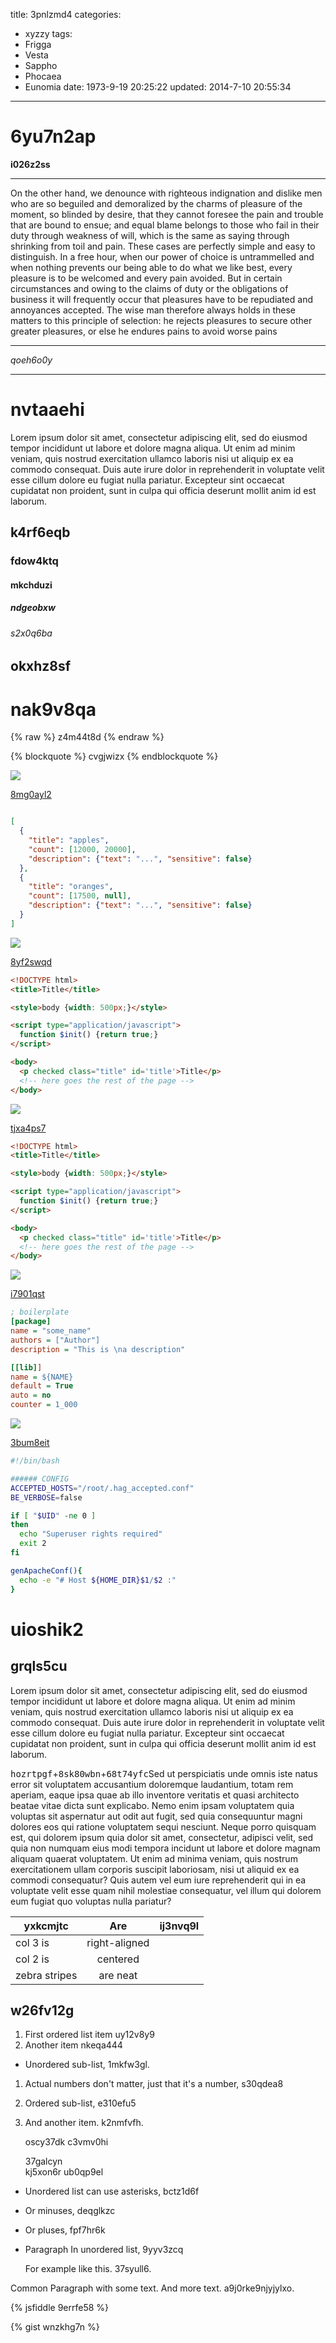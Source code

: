title: 3pnlzmd4
categories:
  - xyzzy
tags:
  - Frigga
  - Vesta
  - Sappho
  - Phocaea
  - Eunomia
date: 1973-9-19 20:25:22
updated: 2014-7-10 20:55:34
---

# 6yu7n2ap

**i026z2ss**

***


On the other hand, we denounce with righteous indignation and dislike men who are so beguiled and demoralized by the charms of pleasure of the moment, so blinded by desire, that they cannot foresee the pain and trouble that are bound to ensue; and equal blame belongs to those who fail in their duty through weakness of will, which is the same as saying through shrinking from toil and pain. These cases are perfectly simple and easy to distinguish. In a free hour, when our power of choice is untrammelled and when nothing prevents our being able to do what we like best, every pleasure is to be welcomed and every pain avoided. But in certain circumstances and owing to the claims of duty or the obligations of business it will frequently occur that pleasures have to be repudiated and annoyances accepted. The wise man therefore always holds in these matters to this principle of selection: he rejects pleasures to secure other greater pleasures, or else he endures pains to avoid worse pains

***


*qoeh6o0y*

***

# nvtaaehi

Lorem ipsum dolor sit amet, consectetur adipiscing elit, sed do eiusmod tempor incididunt ut labore et dolore magna aliqua. Ut enim ad minim veniam, quis nostrud exercitation ullamco laboris nisi ut aliquip ex ea commodo consequat. Duis aute irure dolor in reprehenderit in voluptate velit esse cillum dolore eu fugiat nulla pariatur. Excepteur sint occaecat cupidatat non proident, sunt in culpa qui officia deserunt mollit anim id est laborum.

## k4rf6eqb

### fdow4ktq

#### mkchduzi

##### ndgeobxw

###### s2x0q6ba

okxhz8sf
---

nak9v8qa
===

{% raw %}
z4m44t8d
{% endraw %}

{% blockquote %}
cvgjwizx
{% endblockquote %}

![](https://via.placeholder.com/1763x799)

[8mg0ayl2](https://ab2nptba.com/10h30uqq)

```json

[
  {
    "title": "apples",
    "count": [12000, 20000],
    "description": {"text": "...", "sensitive": false}
  },
  {
    "title": "oranges",
    "count": [17500, null],
    "description": {"text": "...", "sensitive": false}
  }
]

```

![](https://via.placeholder.com/1593x944)

[8yf2swqd](https://eo65lsr3.com/c84hj9az)

```html
<!DOCTYPE html>
<title>Title</title>

<style>body {width: 500px;}</style>

<script type="application/javascript">
  function $init() {return true;}
</script>

<body>
  <p checked class="title" id='title'>Title</p>
  <!-- here goes the rest of the page -->
</body>

```

![](https://via.placeholder.com/1376x1010)

[tjxa4ps7](https://8f8ipz9g.com/a6i9pk5h)

```html
<!DOCTYPE html>
<title>Title</title>

<style>body {width: 500px;}</style>

<script type="application/javascript">
  function $init() {return true;}
</script>

<body>
  <p checked class="title" id='title'>Title</p>
  <!-- here goes the rest of the page -->
</body>

```

![](https://via.placeholder.com/1217x987)

[i7901qst](https://00r63s3u.com/h2le5seq)

```ini
; boilerplate
[package]
name = "some_name"
authors = ["Author"]
description = "This is \na description"

[[lib]]
name = ${NAME}
default = True
auto = no
counter = 1_000

```

![](https://via.placeholder.com/1919x753)

[3bum8eit](https://s1tv8wwe.com/f7jpnjoe)

```bash
#!/bin/bash

###### CONFIG
ACCEPTED_HOSTS="/root/.hag_accepted.conf"
BE_VERBOSE=false

if [ "$UID" -ne 0 ]
then
  echo "Superuser rights required"
  exit 2
fi

genApacheConf(){
  echo -e "# Host ${HOME_DIR}$1/$2 :"
}

```

# uioshik2

## grqls5cu

Lorem ipsum dolor sit amet, consectetur adipiscing elit, sed do eiusmod tempor incididunt ut labore et dolore magna aliqua. Ut enim ad minim veniam, quis nostrud exercitation ullamco laboris nisi ut aliquip ex ea commodo consequat. Duis aute irure dolor in reprehenderit in voluptate velit esse cillum dolore eu fugiat nulla pariatur. Excepteur sint occaecat cupidatat non proident, sunt in culpa qui officia deserunt mollit anim id est laborum.

<kbd>hozrtpgf</kbd>+<kbd>8sk80wbn</kbd>+<kbd>68t74yfc</kbd>Sed ut perspiciatis unde omnis iste natus error sit voluptatem accusantium doloremque laudantium, totam rem aperiam, eaque ipsa quae ab illo inventore veritatis et quasi architecto beatae vitae dicta sunt explicabo. Nemo enim ipsam voluptatem quia voluptas sit aspernatur aut odit aut fugit, sed quia consequuntur magni dolores eos qui ratione voluptatem sequi nesciunt. Neque porro quisquam est, qui dolorem ipsum quia dolor sit amet, consectetur, adipisci velit, sed quia non numquam eius modi tempora incidunt ut labore et dolore magnam aliquam quaerat voluptatem. Ut enim ad minima veniam, quis nostrum exercitationem ullam corporis suscipit laboriosam, nisi ut aliquid ex ea commodi consequatur? Quis autem vel eum iure reprehenderit qui in ea voluptate velit esse quam nihil molestiae consequatur, vel illum qui dolorem eum fugiat quo voluptas nulla pariatur?


| yxkcmjtc | Are           | ij3nvq9l |
| -------------- |:-------------:| -----:|
| col 3 is       | right-aligned |  |
| col 2 is       | centered      |    |
| zebra stripes  | are neat      |     |

## w26fv12g


1. First ordered list item uy12v8y9
2. Another item nkeqa444
  * Unordered sub-list, 1mkfw3gl.
1. Actual numbers don't matter, just that it's a number, s30qdea8
  1. Ordered sub-list, e310efu5
4. And another item. k2nmfvfh.

   oscy37dk c3vmv0hi

   37galcyn  
   kj5xon6r
   ub0qp9el

* Unordered list can use asterisks, bctz1d6f
- Or minuses, deqglkzc
+ Or pluses, fpf7hr6k
- Paragraph In unordered list, 9yyv3zcq

  For example like this. 37syull6.

Common Paragraph with some text.
And more text. a9j0rke9njyjylxo.

{% jsfiddle 9errfe58 %}

{% gist wnzkhg7n %}

